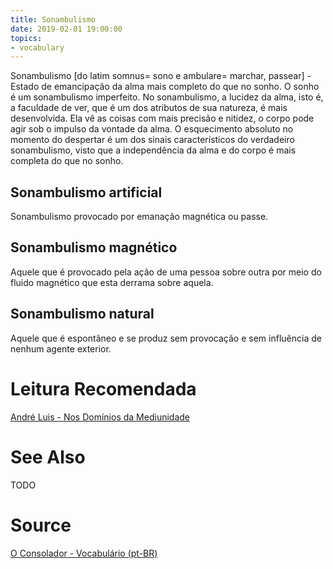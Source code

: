 ```yaml
---
title: Sonambulismo
date: 2019-02-01 19:00:00
topics:
- vocabulary
---
```


Sonambulismo [do latim somnus= sono e ambulare= marchar, passear] - Estado de emancipação da alma mais completo do que no sonho. O sonho é um sonambulismo imperfeito. No sonambulismo, a lucidez da alma, isto é, a faculdade de ver, que é um dos atributos de sua natureza, é mais desenvolvida. Ela vê as coisas com mais precisão e nitidez, o corpo pode agir sob o impulso da vontade da alma. O esquecimento absoluto no momento do despertar é um dos sinais característicos do verdadeiro sonambulismo, visto que a independência da alma e do corpo é mais completa do que no sonho.

## Sonambulismo artificial
Sonambulismo provocado por emanação magnética ou passe.

## Sonambulismo magnético
Aquele que é provocado pela ação de uma pessoa sobre outra por meio do fluido magnético que esta derrama sobre aquela.

## Sonambulismo natural
Aquele que é espontâneo e se produz sem provocação e sem influência de nenhum agente exterior.

# Leitura Recomendada
[André Luis - Nos Domínios da Mediunidade](/books/andre-luis/in-the-realms-of-mediumship)

# See Also
TODO

# Source
[O Consolador - Vocabulário (pt-BR)](http://www.oconsolador.com.br/linkfixo/vocabulario/principal.html)
